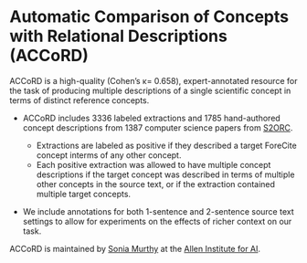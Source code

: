 # Automatic Comparison of Concepts with Relational Descriptions (ACCoRD)

ACCoRD is a high-quality (Cohen’s κ= 0.658), expert-annotated resource for the task of producing multiple descriptions of a single scientific concept in terms of distinct reference concepts.

* ACCoRD includes 3336 labeled extractions and 1785 hand-authored concept descriptions from 1387 computer science papers from [S2ORC](https://github.com/allenai/s2orc).
    * Extractions are labeled as positive if they described a target ForeCite concept interms of any other concept.
    * Each positive extraction was allowed to have multiple concept descriptions if the target concept was described in terms of multiple other concepts in the source text, or if the extraction contained multiple target concepts.

* We include annotations for both 1-sentence and 2-sentence source text settings to allow for experiments on the effects of richer context on our task.

ACCoRD is maintained by [Sonia Murthy](https://github.com/skmur) at the [Allen Institute for AI](https://allenai.org/).

